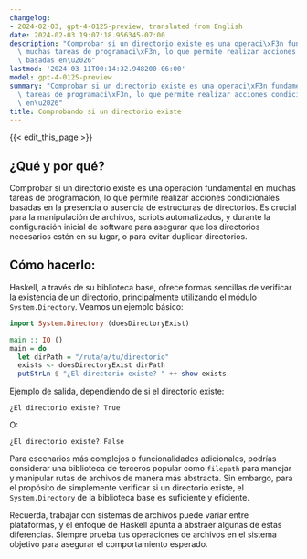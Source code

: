 ```yaml
---
changelog:
- 2024-02-03, gpt-4-0125-preview, translated from English
date: 2024-02-03 19:07:18.956345-07:00
description: "Comprobar si un directorio existe es una operaci\xF3n fundamental en\
  \ muchas tareas de programaci\xF3n, lo que permite realizar acciones condicionales\
  \ basadas en\u2026"
lastmod: '2024-03-11T00:14:32.948200-06:00'
model: gpt-4-0125-preview
summary: "Comprobar si un directorio existe es una operaci\xF3n fundamental en muchas\
  \ tareas de programaci\xF3n, lo que permite realizar acciones condicionales basadas\
  \ en\u2026"
title: Comprobando si un directorio existe
---
```


{{< edit_this_page >}}

## ¿Qué y por qué?
Comprobar si un directorio existe es una operación fundamental en muchas tareas de programación, lo que permite realizar acciones condicionales basadas en la presencia o ausencia de estructuras de directorios. Es crucial para la manipulación de archivos, scripts automatizados, y durante la configuración inicial de software para asegurar que los directorios necesarios estén en su lugar, o para evitar duplicar directorios.

## Cómo hacerlo:
Haskell, a través de su biblioteca base, ofrece formas sencillas de verificar la existencia de un directorio, principalmente utilizando el módulo `System.Directory`. Veamos un ejemplo básico:

```haskell
import System.Directory (doesDirectoryExist)

main :: IO ()
main = do
  let dirPath = "/ruta/a/tu/directorio"
  exists <- doesDirectoryExist dirPath
  putStrLn $ "¿El directorio existe? " ++ show exists
```

Ejemplo de salida, dependiendo de si el directorio existe:

```
¿El directorio existe? True
```
O:
```
¿El directorio existe? False
```

Para escenarios más complejos o funcionalidades adicionales, podrías considerar una biblioteca de terceros popular como `filepath` para manejar y manipular rutas de archivos de manera más abstracta. Sin embargo, para el propósito de simplemente verificar si un directorio existe, el `System.Directory` de la biblioteca base es suficiente y eficiente.

Recuerda, trabajar con sistemas de archivos puede variar entre plataformas, y el enfoque de Haskell apunta a abstraer algunas de estas diferencias. Siempre prueba tus operaciones de archivos en el sistema objetivo para asegurar el comportamiento esperado.
